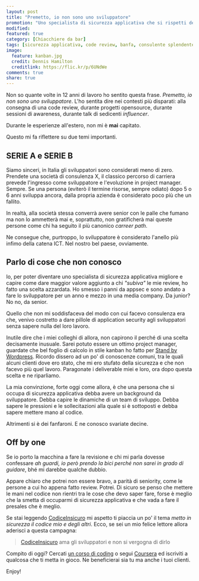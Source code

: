 ```yaml
---
layout: post
title: "Premetto, io non sono uno sviluppatore"
promotion: "Uno specialista di sicurezza applicativa che si rispetti deve saper mettere mano al codice"
modified: 
featured: true
category: [Chiacchiere da bar]
tags: [sicurezza applicativa, code review, banfa, consulente splendente]
image:
  feature: kanban.jpg
  credit: Dennis Hamilton
  creditlink: https://flic.kr/p/6UNdWe
comments: true
share: true
---
```


Non so quante volte in 12 anni di lavoro ho sentito questa frase. _Premetto, io
non sono uno sviluppatore_.
L'ho sentita dire nei contesti più disparati: alla consegna di una code review,
durante progetti opensource, durante sessioni di awareness, durante talk di
sedicenti _influencer_.

Durante le esperienze all'estero, non mi è **mai** capitato.

Questo mi fa riflettere su due temi importanti.

## SERIE A e SERIE B

Siamo sinceri, in Italia gli sviluppatori sono considerati meno di zero.
Prendete una società di consulenza X, il classico percorso di carriera prevede
l'ingresso come sviluppatore e l'evoluzione in project manager. Sempre. Se una
persona (eviterò il termine risorse, sempre odiato) dopo 5 o 6 anni sviluppa
ancora, dalla propria azienda è considerato poco più che un fallito.

In realtà, alla società stessa converrà avere senior con le palle che fumano ma
non lo ammetterà mai e, soprattutto, non gratificherà mai queste persone come
chi ha seguito il più canonico _carreer path_.

Ne consegue che, purtroppo, lo sviluppatore è considerato l'anello più infimo
della catena ICT. Nel nostro bel paese, ovviamente.

## Parlo di cose che non conosco

Io, per poter diventare uno specialista di sicurezza applicativa migliore e
capire come dare maggior valore aggiunto a chi _"subiva"_ le mie review, ho
fatto una scelta azzardata. Ho smesso i panni da appsec e sono andato a fare lo
sviluppatore per un anno e mezzo in una media company. Da junior? No no, da
senior.

Quello che non mi soddisfaceva del modo con cui facevo consulenza era che,
venivo costretto a dare pillole di application security agli sviluppatori senza
sapere nulla del loro lavoro.

Inutile dire che i miei colleghi di allora, non capirono il perché di una
scelta decisamente inusuale. Sarei potuto essere un ottimo project manager,
guardate che bel foglio di calcolo in stile kanban ho fatto per [Stand by
Wordpress](https://standbywordpress.wordpress.com). Ricordo dissero ad un po'
di conoscenze comuni, tra le quali alcuni clienti dove ero stato, che mi ero
stufato della sicurezza e che non facevo più quel lavoro. Paragonate i
deliverable miei e loro, ora dopo questa scelta e ne riparliamo.

La mia convinzione, forte oggi come allora, è che una persona che si occupa di
sicurezza applicativa debba avere un background da sviluppatore. Debba capire
le dinamiche di un team di sviluppo. Debba sapere le pressioni e le
sollecitazioni alla quale si è sottoposti e debba sapere mettere mano al
codice.

Altrimenti si è dei fanfaroni. E ne conosco svariate decine.

## Off by one

Se io porto la macchina a fare la revisione e chi mi parla dovesse confessare
_ah guardi, io però prendo la bici perché non sarei in grado di guidare_, bhé
mi darebbe qualche dubbio.

Appare chiaro che potrei non essere bravo, a parità di seniority, come le
persone a cui ho appena fatto review. Potrei. Di sicuro se penso che mettere le
mani nel codice non rientri tra le cose che devo saper fare, forse è meglio che
la smetta di occuparmi di sicurezza applicativa e che vada a fare il presales
che è meglio.

Se stai leggendo [CodiceInsicuro]({{site.url}}) mi aspetto ti piaccia un po' il
tema _metto in sicurezza il codice mio e degli altri_. Ecco, se sei un mio
felice lettore allora aderisci a questa campagna:

> [CodiceInsicuro]({{site.url}}) ama gli sviluppatori e non si vergogna di dirlo

Compito di oggi? Cercati [un corso di coding](https://deals.thenextweb.com) o
segui [Coursera](https://coursera.com) ed iscriviti a qualcosa che ti metta in
gioco. Ne beneficierai sia tu ma anche i tuoi clienti.

Enjoy!
